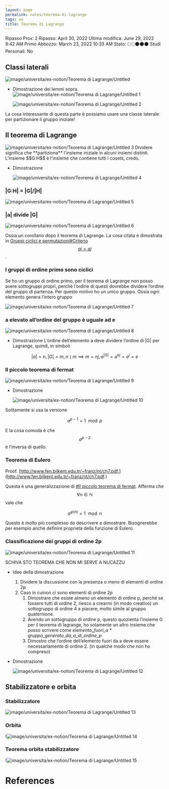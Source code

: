 ```yaml
---
layout: page
permalink: notes/teorema-di-lagrange
tags: en
title: Teorema di Lagrange
---
```


Ripasso Prox: 2
Ripasso: April 30, 2022
Ultima modifica: June 29, 2022 9:42 AM
Primo Abbozzo: March 23, 2022 10:33 AM
Stato: 🌕🌕🌑🌑🌑
Studi Personali: No


## Classi laterali

<img src="/images/notes/image/universita/ex-notion/Teorema di Lagrange/Untitled.png" alt="image/universita/ex-notion/Teorema di Lagrange/Untitled">

- Dimostrazione dei lemmi sopra.
    <img src="/images/notes/image/universita/ex-notion/Teorema di Lagrange/Untitled 1.png" alt="image/universita/ex-notion/Teorema di Lagrange/Untitled 1">

    <img src="/images/notes/image/universita/ex-notion/Teorema di Lagrange/Untitled 2.png" alt="image/universita/ex-notion/Teorema di Lagrange/Untitled 2">

La cosa interessante di questa parte è possiamo usare una classe laterale per partizionare il gruppo iniziale!
## Il teorema di Lagrange

<img src="/images/notes/image/universita/ex-notion/Teorema di Lagrange/Untitled 3.png" alt="image/universita/ex-notion/Teorema di Lagrange/Untitled 3">
Dividere significa che **partiziona** l'insieme iniziale in alcuni insiemi distinti.
L'insieme $$G:H$$ è l'insieme che contiene tutti i cosets, credo.

- Dimostrazione

    <img src="/images/notes/image/universita/ex-notion/Teorema di Lagrange/Untitled 4.png" alt="image/universita/ex-notion/Teorema di Lagrange/Untitled 4">


### |G:H|  = |G|/|H|

<img src="/images/notes/image/universita/ex-notion/Teorema di Lagrange/Untitled 5.png" alt="image/universita/ex-notion/Teorema di Lagrange/Untitled 5">

### |a| divide |G|

<img src="/images/notes/image/universita/ex-notion/Teorema di Lagrange/Untitled 6.png" alt="image/universita/ex-notion/Teorema di Lagrange/Untitled 6">

Ossia un corollario dopo il teorema di Lagrange. La cosa citata è dimostrata in [Gruppi ciclici e permutazioni#Criterio $$a {i} = a {j}$$](/notes/gruppi-ciclici-e-permutazioni#criterio-$$a-{i}-=-a-{j}$$).


### I gruppi di ordine primo sono ciclici

Se ho un gruppo di ordine primo, per il teorema di Lagrange non posso avere sottogruppi propri, perché l’ordine di questi dovrebbe dividere l’ordine del gruppo di partenza. Per questo motivo ho un unico gruppo. Ossia ogni elemento genera l’intero gruppo

<img src="/images/notes/image/universita/ex-notion/Teorema di Lagrange/Untitled 7.png" alt="image/universita/ex-notion/Teorema di Lagrange/Untitled 7">


### a elevato all’ordine del gruppo è uguale ad e

<img src="/images/notes/image/universita/ex-notion/Teorema di Lagrange/Untitled 8.png" alt="image/universita/ex-notion/Teorema di Lagrange/Untitled 8">

- Dimostrazione
    L’ordine dell’elemento a deve dividere l’ordine di |G| per Lagrange, quindi, in simboli

$$
|a| =n, |G| = m, n \mid m \implies m = nj, a^{|G|} = a^{nj} = e ^j = e
$$



### Il piccolo teorema di fermat

<img src="/images/notes/image/universita/ex-notion/Teorema di Lagrange/Untitled 9.png" alt="image/universita/ex-notion/Teorema di Lagrange/Untitled 9">

- Dimostrazione

    <img src="/images/notes/image/universita/ex-notion/Teorema di Lagrange/Untitled 10.png" alt="image/universita/ex-notion/Teorema di Lagrange/Untitled 10">
Solitamente si usa la versione

$$
a^{p - 1} = 1 \mod  p
$$

E la cosa comoda è che $$a^{p - 2}$$ è l'inversa di quello.

### Teorema di Eulero
Proof. [http://www.fen.bilkent.edu.tr/~franz/nt/ch7.pdf.](http://www.fen.bilkent.edu.tr/~franz/nt/ch7.pdf.)

Questa è una generalizzazione di [#Il piccolo teorema di fermat](#il-piccolo-teorema-di-fermat).
Afferma che $$\forall n \in \mathbb{N}$$ vale che

$$
a^{\varphi(n)} = 1 \mod n
$$


Questo è molto più complesso da descrivere e dimostrare. Bisognerebbe per esempio anche definire proprietà della funzione di Eulero.

### Classificazione dei gruppi di ordine 2p

<img src="/images/notes/image/universita/ex-notion/Teorema di Lagrange/Untitled 11.png" alt="image/universita/ex-notion/Teorema di Lagrange/Untitled 11">

SCHIVA STO TEOREMA CHE NON MI SERVE A NUCAZZU

- Idee della dimostrazione
    1. Dividere la discussione con la presenza o meno di elementi di ordine 2p
    2. Caso in cuinon ci sono elementi di ordine 2p
        1. Dimostrare che esiste almeno un elemento di ordine p, perché se fossero tutti di ordine 2, riesco a crearmi (in modo creativo) un sottogruppo di ordine 4 a piacere, molto simile al gruppo quaternione.
        2. Avendo un sottogruppo di ordine p, questo quozienta l’insieme G per il teorema di lagrange, ho solamente un altro insieme che posso scrivere come
        *elemento_fuori_a * gruppo_generato_da_a_di_ordine_p*
        3. Dimostro che l’ordine dell’elemento fuori da a deve essere necessariamente di ordine 2. (in qualche modo che non ho compreso)
- Dimostrazione

    <img src="/images/notes/image/universita/ex-notion/Teorema di Lagrange/Untitled 12.png" alt="image/universita/ex-notion/Teorema di Lagrange/Untitled 12">


## Stabilizzatore e orbita

### Stabilizzatore

<img src="/images/notes/image/universita/ex-notion/Teorema di Lagrange/Untitled 13.png" alt="image/universita/ex-notion/Teorema di Lagrange/Untitled 13">

### Orbita

!<img src="/images/notes/image/universita/ex-notion/Teorema di Lagrange/Untitled 14.png" alt="image/universita/ex-notion/Teorema di Lagrange/Untitled 14">

### Teorema orbita stabilizzatore

!<img src="/images/notes/image/universita/ex-notion/Teorema di Lagrange/Untitled 15.png" alt="image/universita/ex-notion/Teorema di Lagrange/Untitled 15">



# References
